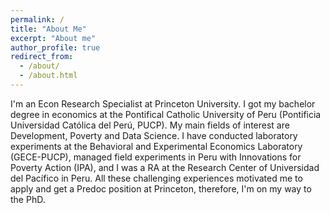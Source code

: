 ```yaml
---
permalink: /
title: "About Me"
excerpt: "About me"
author_profile: true
redirect_from: 
  - /about/
  - /about.html
---
```


I'm an Econ Research Specialist at Princeton University. I got my bachelor degree in economics at the Pontifical Catholic University of Peru (Pontificia Universidad Católica del Perú, PUCP). My main fields of interest are Development, Poverty and Data Science. I have conducted laboratory experiments at the Behavioral and Experimental Economics Laboratory (GECE-PUCP), managed field experiments in Peru with Innovations for Poverty Action (IPA), and I was a RA at the Research Center of Universidad del Pacífico in Peru. All these challenging experiences motivated me to apply and get a Predoc position at Princeton, therefore, I'm on my way to the PhD.

